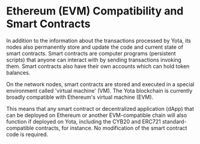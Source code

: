 # Ethereum (EVM) Compatibility and Smart Contracts

In addition to the information about the transactions processed by Yota, its nodes also permanently store and update the code and current state of smart contracts. Smart contracts are computer programs (persistent scripts) that anyone can interact with by sending transactions invoking them. Smart contracts also have their own accounts which can hold token balances.  

On the network nodes, smart contracts are stored and executed in a special environment called 'virtual machine' (VM). The Yota blockchain is currently broadly compatible with Ethereum's virtual machine (EVM). 

This means that any smart contract or decentralized application (dApp) that can be deployed on Ethereum or another EVM-compatible chain will also function if deployed on Yota, including the CYB20 and ERC721 standard-compatible contracts, for instance. No modification of the smart contract code is required. 
